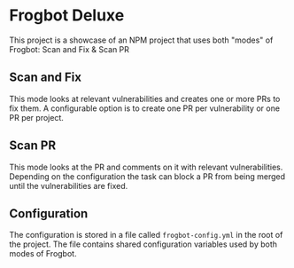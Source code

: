 # Frogbot Deluxe

This project is a showcase of an NPM project that uses both "modes" of Frogbot: Scan and Fix & Scan PR

## Scan and Fix
This mode looks at relevant vulnerabilities and creates one or more PRs to fix them.  A configurable option is to create
one PR per vulnerability or one PR per project.

## Scan PR
This mode looks at the PR and comments on it with relevant vulnerabilities.  Depending on the configuration the task can
block a PR from being merged until the vulnerabilities are fixed.

## Configuration
The configuration is stored in a file called `frogbot-config.yml` in the root of the project.  The file contains shared
configuration variables used by both modes of Frogbot.

